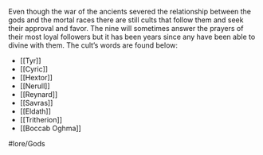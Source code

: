Even though the war of the ancients severed the relationship between the gods and the mortal races there are still cults that follow them and seek their approval and favor. The nine will sometimes answer the prayers of their most loyal followers but it has been years since any have been able to divine with them. The cult’s words are found below:

- [[Tyr]]
- [[Cyric]]
- [[Hextor]]
- [[Nerull]]
- [[Reynard]]
- [[Savras]]
- [[Eldath]]
- [[Tritherion]]
- [[Boccab Oghma]]

#lore/Gods